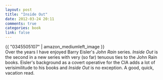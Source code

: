 ```yaml
---
layout: post
title: "Inside Out"
date: 2012-03-24 20:11
comments: true
categories: book
link: false
---
```

{{ "0345505107" | amazon_mediumleft_image }}  
Over the years I have enjoyed Barry Eisler's _John Rain_ series. _Inside Out_ is the second in a new series with very (so far) tenuous ties to the John Rain books. Eisler's background as a covert operative for the CIA adds a lot of verisimilitude to his books and _Inside Out_ is no exception. A good, quick, vacation read. 